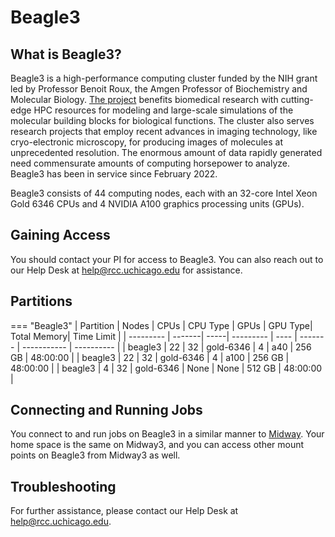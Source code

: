 # Beagle3
<!-- From these links:
https://biologicalsciences.uchicago.edu/news/features/beagle-3-gpu-cluster -->

## What is Beagle3?
Beagle3 is a high-performance computing cluster funded by the NIH grant led by Professor Benoit Roux, the Amgen Professor of Biochemistry and Molecular Biology. [The project](https://biologicalsciences.uchicago.edu/news/features/beagle-3-gpu-cluster) benefits biomedical research with cutting-edge HPC resources for modeling and large-scale simulations of the molecular building blocks for biological functions. The cluster also serves research projects that employ recent advances in imaging technology, like cryo-electronic microscopy, for producing images of molecules at unprecedented resolution. The enormous amount of data rapidly generated need commensurate amounts of computing horsepower to analyze. Beagle3 has been in service since February 2022.

Beagle3 consists of 44 computing nodes, each with an 32-core Intel Xeon Gold 6346 CPUs and 4 NVIDIA A100 graphics processing units (GPUs).

## Gaining Access

You should contact your PI for access to Beagle3. You can also reach out to our Help Desk at [help@rcc.uchicago.edu](mailto:help@rcc.uchicago.edu) for assistance.

## Partitions
=== "Beagle3"
      | Partition | Nodes  | CPUs | CPU Type  | GPUs | GPU Type| Total Memory| Time Limit |
      | --------- | -------| -----| --------- | ---- | ------- | ----------- | ---------- |
      | beagle3   |   22   |  32  | gold-6346 | 4    |  a40    |    256 GB   |  48:00:00  |
      | beagle3   |   22   |  32  | gold-6346 | 4    |  a100   |    256 GB   |  48:00:00  |
      | beagle3   |   4    |  32  | gold-6346 | None |  None   |    512 GB   |  48:00:00  |
      
## Connecting and Running Jobs

You connect to and run jobs on Beagle3 in a similar manner to [Midway](../midway23/midway_getting_started.md). Your home space is the same on Midway3, and you can access other mount points on Beagle3 from Midway3 as well.

## Troubleshooting

For further assistance, please contact our Help Desk at [help@rcc.uchicago.edu](mailto:help@rcc.uchicago.edu).